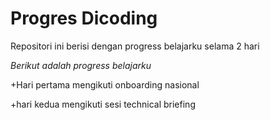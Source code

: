 Progres Dicoding
==
Repositori ini berisi dengan progress belajarku selama 2 hari

*Berikut adalah progress belajarku*

+Hari pertama mengikuti onboarding nasional

+hari kedua mengikuti sesi technical briefing
